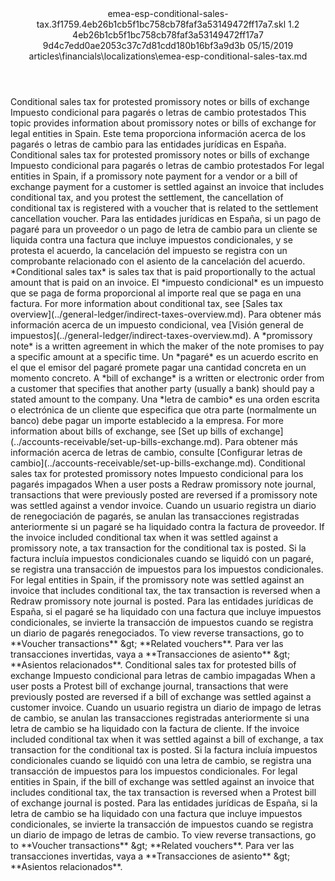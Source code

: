 <?xml version="1.0" encoding="UTF-8"?>
<xliff xmlns:logoport="urn:logoport:xliffeditor:xliff-extras:1.0" xmlns:xsi="http://www.w3.org/2001/XMLSchema-instance" xmlns="urn:oasis:names:tc:xliff:document:1.2" xmlns:xliffext="urn:microsoft:content:schema:xliffextensions" version="1.2" xsi:schemaLocation="urn:oasis:names:tc:xliff:document:1.2 xliff-core-1.2-transitional.xsd">
  <file datatype="xml" source-language="en-US" original="emea-esp-conditional-sales-tax.md" target-language="es-ES">
    <header>
      <tool tool-company="Microsoft" tool-version="1.0-7889195" tool-name="mdxliff" tool-id="mdxliff"/>
      <xliffext:skl_file_name>emea-esp-conditional-sales-tax.3f1759.4eb26b1cb5f1bc758cb78faf3a53149472ff17a7.skl</xliffext:skl_file_name>
      <xliffext:version>1.2</xliffext:version>
      <xliffext:ms.openlocfilehash>4eb26b1cb5f1bc758cb78faf3a53149472ff17a7</xliffext:ms.openlocfilehash>
      <xliffext:ms.sourcegitcommit>9d4c7edd0ae2053c37c7d81cdd180b16bf3a9d3b</xliffext:ms.sourcegitcommit>
      <xliffext:ms.lasthandoff>05/15/2019</xliffext:ms.lasthandoff>
      <xliffext:ms.openlocfilepath>articles\financials\localizations\emea-esp-conditional-sales-tax.md</xliffext:ms.openlocfilepath>
    </header>
    <body>
      <group extype="content" id="content">
        <trans-unit xml:space="preserve" translate="yes" id="101" restype="x-metadata">
          <source>Conditional sales tax for protested promissory notes or bills of exchange</source>
        <target logoport:matchpercent="101" state="translated" state-qualifier="leveraged-tm">Impuesto condicional para pagarés o letras de cambio protestados</target></trans-unit>
        <trans-unit xml:space="preserve" translate="yes" id="102" restype="x-metadata">
          <source>This topic provides information about promissory notes or bills of exchange for legal entities in Spain.</source>
        <target logoport:matchpercent="101" state="translated" state-qualifier="leveraged-tm">Este tema proporciona información acerca de los pagarés o letras de cambio para las entidades jurídicas en España.</target></trans-unit>
        <trans-unit xml:space="preserve" translate="yes" id="103">
          <source>Conditional sales tax for protested promissory notes or bills of exchange</source>
        <target logoport:matchpercent="101" state="translated" state-qualifier="leveraged-tm">Impuesto condicional para pagarés o letras de cambio protestados</target></trans-unit>
        <trans-unit xml:space="preserve" translate="yes" id="104">
          <source>For legal entities in Spain, if a promissory note payment for a vendor or a bill of exchange payment for a customer is settled against an invoice that includes conditional tax, and you protest the settlement, the cancellation of conditional tax is registered with a voucher that is related to the settlement cancellation voucher.</source>
        <target logoport:matchpercent="101" state="translated" state-qualifier="leveraged-tm">Para las entidades jurídicas en España, si un pago de pagaré para un proveedor o un pago de letra de cambio para un cliente se liquida contra una factura que incluye impuestos condicionales, y se protesta el acuerdo, la cancelación del impuesto se registra con un comprobante relacionado con el asiento de la cancelación del acuerdo.</target></trans-unit>
        <trans-unit xml:space="preserve" translate="yes" id="105">
          <source><bpt id="p1">*</bpt>Conditional sales tax<ept id="p1">*</ept> is sales tax that is paid proportionally to the actual amount that is paid on an invoice.</source>
        <target logoport:matchpercent="101" state="translated" state-qualifier="leveraged-tm">El <bpt id="p1">*</bpt>impuesto condicional<ept id="p1">*</ept> es un impuesto que se paga de forma proporcional al importe real que se paga en una factura.</target></trans-unit>
        <trans-unit xml:space="preserve" translate="yes" id="106">
          <source>For more information about conditional tax, see <bpt id="p1">[</bpt>Sales tax overview<ept id="p1">](../general-ledger/indirect-taxes-overview.md)</ept>.</source>
        <target logoport:matchpercent="101" state="translated" state-qualifier="leveraged-tm">Para obtener más información acerca de un impuesto condicional, vea <bpt id="p1">[</bpt>Visión general de impuestos<ept id="p1">](../general-ledger/indirect-taxes-overview.md)</ept>.</target></trans-unit>
        <trans-unit xml:space="preserve" translate="yes" id="107">
          <source>A <bpt id="p1">*</bpt>promissory note<ept id="p1">*</ept> is a written agreement in which the maker of the note promises to pay a specific amount at a specific time.</source>
        <target logoport:matchpercent="101" state="translated" state-qualifier="leveraged-tm">Un <bpt id="p1">*</bpt>pagaré<ept id="p1">*</ept> es un acuerdo escrito en el que el emisor del pagaré promete pagar una cantidad concreta en un momento concreto.</target></trans-unit>
        <trans-unit xml:space="preserve" translate="yes" id="108">
          <source>A <bpt id="p1">*</bpt>bill of exchange<ept id="p1">*</ept> is a written or electronic order from a customer that specifies that another party (usually a bank) should pay a stated amount to the company.</source>
        <target logoport:matchpercent="101" state="translated" state-qualifier="leveraged-tm">Una <bpt id="p1">*</bpt>letra de cambio<ept id="p1">*</ept> es una orden escrita o electrónica de un cliente que especifica que otra parte (normalmente un banco) debe pagar un importe establecido a la empresa.</target></trans-unit>
        <trans-unit xml:space="preserve" translate="yes" id="109">
          <source>For more information about bills of exchange, see <bpt id="p1">[</bpt>Set up bills of exchange<ept id="p1">](../accounts-receivable/set-up-bills-exchange.md)</ept>.</source>
        <target logoport:matchpercent="101" state="translated" state-qualifier="leveraged-tm">Para obtener más información acerca de letras de cambio, consulte <bpt id="p1">[</bpt>Configurar letras de cambio<ept id="p1">](../accounts-receivable/set-up-bills-exchange.md)</ept>.</target></trans-unit>
        <trans-unit xml:space="preserve" translate="yes" id="110">
          <source>Conditional sales tax for protested promissory notes</source>
        <target logoport:matchpercent="101" state="translated" state-qualifier="leveraged-tm">Impuesto condicional para los pagarés impagados</target></trans-unit>
        <trans-unit xml:space="preserve" translate="yes" id="111">
          <source>When a user posts a Redraw promissory note journal, transactions that were previously posted are reversed if a promissory note was settled against a vendor invoice.</source>
        <target logoport:matchpercent="101" state="translated" state-qualifier="leveraged-tm">Cuando un usuario registra un diario de renegociación de pagarés, se anulan las transacciones registradas anteriormente si un pagaré se ha liquidado contra la factura de proveedor.</target></trans-unit>
        <trans-unit xml:space="preserve" translate="yes" id="112">
          <source>If the invoice included conditional tax when it was settled against a promissory note, a tax transaction for the conditional tax is posted.</source>
        <target logoport:matchpercent="101" state="translated" state-qualifier="leveraged-tm">Si la factura incluía impuestos condicionales cuando se liquidó con un pagaré, se registra una transacción de impuestos para los impuestos condicionales.</target></trans-unit>
        <trans-unit xml:space="preserve" translate="yes" id="113">
          <source>For legal entities in Spain, if the promissory note was settled against an invoice that includes conditional tax, the tax transaction is reversed when a Redraw promissory note journal is posted.</source>
        <target logoport:matchpercent="101" state="translated" state-qualifier="leveraged-tm">Para las entidades jurídicas de España, si el pagaré se ha liquidado con una factura que incluye impuestos condicionales, se invierte la transacción de impuestos cuando se registra un diario de pagarés renegociados.</target></trans-unit>
        <trans-unit xml:space="preserve" translate="yes" id="114">
          <source>To view reverse transactions, go to <bpt id="p1">**</bpt>Voucher transactions<ept id="p1">**</ept> <ph id="ph1">&amp;gt;</ph> <bpt id="p2">**</bpt>Related vouchers<ept id="p2">**</ept>.</source>
        <target logoport:matchpercent="101" state="translated" state-qualifier="leveraged-tm">Para ver las transacciones invertidas, vaya a <bpt id="p1">**</bpt>Transacciones de asiento<ept id="p1">**</ept> <ph id="ph1">&amp;gt;</ph> <bpt id="p2">**</bpt>Asientos relacionados<ept id="p2">**</ept>.</target></trans-unit>
        <trans-unit xml:space="preserve" translate="yes" id="115">
          <source>Conditional sales tax for protested bills of exchange</source>
        <target logoport:matchpercent="101" state="translated" state-qualifier="leveraged-tm">Impuesto condicional para letras de cambio impagadas</target></trans-unit>
        <trans-unit xml:space="preserve" translate="yes" id="116">
          <source>When a user posts a Protest bill of exchange journal, transactions that were previously posted are reversed if a bill of exchange was settled against a customer invoice.</source>
        <target logoport:matchpercent="101" state="translated" state-qualifier="leveraged-tm">Cuando un usuario registra un diario de impago de letras de cambio, se anulan las transacciones registradas anteriormente si una letra de cambio se ha liquidado con la factura de cliente.</target></trans-unit>
        <trans-unit xml:space="preserve" translate="yes" id="117">
          <source>If the invoice included conditional tax when it was settled against a bill of exchange, a tax transaction for the conditional tax is posted.</source>
        <target logoport:matchpercent="101" state="translated" state-qualifier="leveraged-tm">Si la factura incluía impuestos condicionales cuando se liquidó con una letra de cambio, se registra una transacción de impuestos para los impuestos condicionales.</target></trans-unit>
        <trans-unit xml:space="preserve" translate="yes" id="118">
          <source>For legal entities in Spain, if the bill of exchange was settled against an invoice that includes conditional tax, the tax transaction is reversed when a Protest bill of exchange journal is posted.</source>
        <target logoport:matchpercent="101" state="translated" state-qualifier="leveraged-tm">Para las entidades jurídicas de España, si la letra de cambio se ha liquidado con una factura que incluye impuestos condicionales, se invierte la transacción de impuestos cuando se registra un diario de impago de letras de cambio.</target></trans-unit>
        <trans-unit xml:space="preserve" translate="yes" id="119">
          <source>To view reverse transactions, go to <bpt id="p1">**</bpt>Voucher transactions<ept id="p1">**</ept> <ph id="ph1">&amp;gt;</ph> <bpt id="p2">**</bpt>Related vouchers<ept id="p2">**</ept>.</source>
        <target logoport:matchpercent="101" state="translated" state-qualifier="leveraged-tm">Para ver las transacciones invertidas, vaya a <bpt id="p1">**</bpt>Transacciones de asiento<ept id="p1">**</ept> <ph id="ph1">&amp;gt;</ph> <bpt id="p2">**</bpt>Asientos relacionados<ept id="p2">**</ept>.</target></trans-unit>
      </group>
    </body>
  </file>
</xliff>